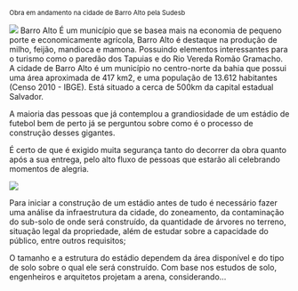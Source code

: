 <sub style="top:-1.5rem">Obra em andamento na cidade de Barro Alto pela Sudesb</sub>

<img class="content-header-img"
src="/assets/content/projects/Estádio Municipal Barro Alto/mapa da localização da cidade.png"/> Barro Alto É um município que se basea mais na economia de pequeno porte e economicamente agrícola, Barro Alto é destaque na produção de milho, feijão, mandioca e mamona. Possuindo elementos interessantes para o turismo como o paredão dos Tapuias e do Rio Vereda Romão Gramacho. 
A cidade de Barro Alto é um município no centro-norte da bahia que possui uma área aproximada de 417 km2, e uma população de 13.612  habitantes (Censo 2010 - IBGE). Está situado a cerca de 500km da capital estadual Salvador.


A maioria das pessoas que já contemplou a grandiosidade de um estádio de futebol bem de perto já se perguntou sobre como é o processo de construção desses gigantes. 

É certo de que é exigido muita segurança tanto do decorrer da obra quanto após a sua entrega, pelo alto fluxo de pessoas que estarão ali celebrando momentos de alegria.

<img class="content-middle-img"
src="/assets/content/projects/Estádio Municipal Barro Alto/barro-alto-1080-43526b61.jpg"/>

Para iniciar a construção de um estádio antes de tudo é necessário fazer uma análise da infraestrutura da cidade, do zoneamento, da contaminação do sub-solo de onde será construído, da quantidade de árvores no terreno, situação legal da propriedade, além de estudar sobre a capacidade do público, entre outros requisitos; 

O tamanho e a estrutura do estádio dependem da área disponível e do tipo de solo sobre o qual ele será construído. Com base nos estudos de solo, engenheiros e arquitetos projetam a arena, considerando... 

